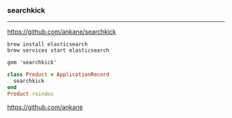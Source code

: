 ### searchkick
---

https://github.com/ankane/searchkick


```
brew install elasticsearch
brew services start elasticsearch

gem 'searchkick'

```

```ruby
class Product < ApplicationRecord
  searchkick
end
Product.reindex

```


https://github.com/ankane


```
```

```ruby
```

```
```


